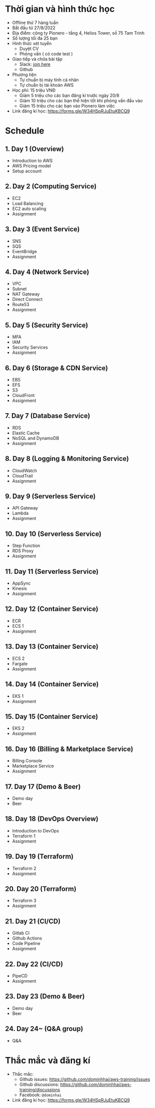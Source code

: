 # Thời gian và hình thức học

- Offline thứ 7 hàng tuần
- Bắt đầu từ 27/8/2022
- Địa điểm: công ty Pionero - tầng 4, Helios Tower, số 75 Tam Trinh
- Số lượng tối đa 25 bạn
- Hình thức xét tuyển
  - Duyệt CV
  - Phỏng vấn ( có code test )
- Giao tiếp và chữa bài tập
  - Slack: [join here](https://join.slack.com/t/awspionero/shared_invite/zt-1duh0f4j9-~upEGTZrLqDOKOoJMdK~Sw)
  - Github
- Phương tiện
  - Tự chuẩn bị máy tính cá nhân
  - Tự chuẩn bị tài khoản AWS
- Học phí: 15 triệu VNĐ
  - Giảm 5 triệu cho các bạn đăng kí trước ngày 20/8
  - Giảm 10 triệu cho các bạn thể hiện tốt khi phỏng vấn đầu vào
  - Giảm 15 triệu cho các bạn vào Pionero làm việc
- Link đăng kí học: https://forms.gle/W34HSpRJuEtuKBCQ9

# Schedule

## 1. Day 1 (Overview)

- Introduction to AWS
- AWS Pricing model
- Setup account

## 2. Day 2 (Computing Service)

- EC2
- Load Balancing
- EC2 auto scaling
- Assignment

## 3. Day 3 (Event Service)

- SNS
- SQS
- EventBridge
- Assignment

## 4. Day 4 (Network Service)

- VPC
- Subnet
- NAT Gateway
- Direct Connect
- Route53
- Assignment

## 5. Day 5 (Security Service)

- MFA
- IAM
- Security Services
- Assignment

## 6. Day 6 (Storage & CDN Service)

- EBS
- EFS
- S3
- CloudFront
- Assignment

## 7. Day 7 (Database Service)

- RDS
- Elastic Cache
- NoSQL and DynamoDB
- Assignment

## 8. Day 8 (Logging & Monitoring Service)

- CloudWatch
- CloudTrail
- Assignment

## 9. Day 9 (Serverless Service)

- API Gateway
- Lambda
- Assignment

## 10. Day 10 (Serverless Service)

- Step Function
- RDS Proxy
- Assignment

## 11. Day 11 (Serverless Service)

- AppSync
- Kinesis
- Assignment

## 12. Day 12 (Container Service)

- ECR
- ECS 1
- Assignment

## 13. Day 13 (Container Service)

- ECS 2
- Fargate
- Assignment

## 14. Day 14 (Container Service)

- EKS 1
- Assignment

## 15. Day 15 (Container Service)

- EKS 2
- Assignment

## 16. Day 16 (Billing & Marketplace Service)

- Billing Console
- Marketplace Service
- Assignment

## 17. Day 17 (Demo & Beer)

- Demo day
- Beer

## 18. Day 18 (DevOps Overview)

- Introduction to DevOps
- Terraform 1
- Assignment

## 19. Day 19 (Terraform)

- Terraform 2
- Assignment

## 20. Day 20 (Terraform)

- Terraform 3
- Assignment

## 21. Day 21 (CI/CD)

- Gitlab CI
- Github Actions
- Code Pipeline
- Assignment

## 22. Day 22 (CI/CD)

- PipeCD
- Assignment

## 23. Day 23 (Demo & Beer)

- Demo day
- Beer

## 24. Day 24~ (Q&A group)

- Q&A

# Thắc mắc và đăng kí

- Thắc mắc:
  - Github issues: https://github.com/dominhhai/aws-training/issues
  - Github discussions: https://github.com/dominhhai/aws-training/discussions
  - Facebook: `@dominhai`
- Link đăng kí học: https://forms.gle/W34HSpRJuEtuKBCQ9
